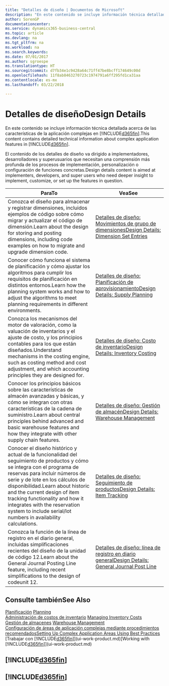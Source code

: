 ```yaml
---
title: "Detalles de diseño | Documentos de Microsoft"
description: "En este contenido se incluye información técnica detallada acerca de las características de la aplicación complejas en Business Central"
author: SorenGP
documentationcenter: 
ms.service: dynamics365-business-central
ms.topic: article
ms.devlang: na
ms.tgt_pltfrm: na
ms.workload: na
ms.search.keywords: 
ms.date: 07/01/2017
ms.author: sgroespe
ms.translationtype: HT
ms.sourcegitcommit: d7fb34e1c9428a64c71ff47be8bcff174649c00d
ms.openlocfilehash: 11f8ab8463270723c1974791a6ff295fd1ca31aa
ms.contentlocale: es-mx
ms.lasthandoff: 03/22/2018

---
```

# <a name="design-details"></a><span data-ttu-id="2da81-103">Detalles de diseño</span><span class="sxs-lookup"><span data-stu-id="2da81-103">Design Details</span></span>
<span data-ttu-id="2da81-104">En este contenido se incluye información técnica detallada acerca de las características de la aplicación complejas en [!INCLUDE[d365fin](includes/d365fin_md.md)].</span><span class="sxs-lookup"><span data-stu-id="2da81-104">This content contains detailed technical information about complex application features in [!INCLUDE[d365fin](includes/d365fin_md.md)].</span></span>  

 <span data-ttu-id="2da81-105">El contenido de los detalles de diseño va dirigido a implementadores, desarrolladores y superusuarios que necesitan una comprensión más profunda de los procesos de implementación, personalización o configuración de funciones concretas.</span><span class="sxs-lookup"><span data-stu-id="2da81-105">Design details content is aimed at implementers, developers, and super users who need deeper insight to implement, customize, or set up the features in question.</span></span>  

|<span data-ttu-id="2da81-106">**Para**</span><span class="sxs-lookup"><span data-stu-id="2da81-106">**To**</span></span>|<span data-ttu-id="2da81-107">**Vea**</span><span class="sxs-lookup"><span data-stu-id="2da81-107">**See**</span></span>|  
|------------|-------------|  
|<span data-ttu-id="2da81-108">Conozca el diseño para almacenar y registrar dimensiones, incluidos ejemplos de código sobre cómo migrar y actualizar el código de dimensión.</span><span class="sxs-lookup"><span data-stu-id="2da81-108">Learn about the design for storing and posting dimensions, including code examples on how to migrate and upgrade dimension code.</span></span>|[<span data-ttu-id="2da81-109">Detalles de diseño: Movimientos de grupo de dimensiones</span><span class="sxs-lookup"><span data-stu-id="2da81-109">Design Details: Dimension Set Entries</span></span>](design-details-dimension-set-entries.md)|  
|<span data-ttu-id="2da81-110">Conocer cómo funciona el sistema de planificación y cómo ajustar los algoritmos para cumplir los requisitos de planificación en distintos entornos.</span><span class="sxs-lookup"><span data-stu-id="2da81-110">Learn how the planning system works and how to adjust the algorithms to meet planning requirements in different environments.</span></span>|[<span data-ttu-id="2da81-111">Detalles de diseño: Planificación de aprovisionamiento</span><span class="sxs-lookup"><span data-stu-id="2da81-111">Design Details: Supply Planning</span></span>](design-details-supply-planning.md)|  
|<span data-ttu-id="2da81-112">Conozca los mecanismos del motor de valoración, como la valuación de inventarios y el ajuste de costo, y los principios contables para los que están diseñados.</span><span class="sxs-lookup"><span data-stu-id="2da81-112">Understand mechanisms in the costing engine, such as costing method and cost adjustment, and which accounting principles they are designed for.</span></span>|[<span data-ttu-id="2da81-113">Detalles de diseño: Costo de inventario</span><span class="sxs-lookup"><span data-stu-id="2da81-113">Design Details: Inventory Costing</span></span>](design-details-inventory-costing.md)|  
|<span data-ttu-id="2da81-114">Conocer los principios básicos sobre las características de almacén avanzadas y básicas, y cómo se integran con otras características de la cadena de suministro.</span><span class="sxs-lookup"><span data-stu-id="2da81-114">Learn about central principles behind advanced and basic warehouse features and how they integrate with other supply chain features.</span></span>|[<span data-ttu-id="2da81-115">Detalles de diseño: Gestión de almacén</span><span class="sxs-lookup"><span data-stu-id="2da81-115">Design Details: Warehouse Management</span></span>](design-details-warehouse-management.md)|  
|<span data-ttu-id="2da81-116">Conocer el diseño histórico y actual de la funcionalidad del seguimiento de productos y cómo se integra con el programa de reservas para incluir números de serie y de lote en los cálculos de disponibilidad.</span><span class="sxs-lookup"><span data-stu-id="2da81-116">Learn about historic and the current design of item tracking functionality and how it integrates with the reservation system to include serial/lot numbers in availability calculations.</span></span>|[<span data-ttu-id="2da81-117">Detalles de diseño: Seguimiento de productos</span><span class="sxs-lookup"><span data-stu-id="2da81-117">Design Details: Item Tracking</span></span>](design-details-item-tracking.md)|  
|<span data-ttu-id="2da81-118">Conozca la función de la línea de registro en el diario general, incluidas simplificaciones recientes del diseño de la unidad de código 12.</span><span class="sxs-lookup"><span data-stu-id="2da81-118">Learn about the General Journal Posting Line feature, including recent simplifications to the design of codeunit 12.</span></span>|[<span data-ttu-id="2da81-119">Detalles de diseño: línea de registro en diario general</span><span class="sxs-lookup"><span data-stu-id="2da81-119">Design Details: General Journal Post Line</span></span>](design-details-general-journal-post-line.md)|  

## <a name="see-also"></a><span data-ttu-id="2da81-120">Consulte también</span><span class="sxs-lookup"><span data-stu-id="2da81-120">See Also</span></span>  
 <span data-ttu-id="2da81-121">[Planificación](production-planning.md) </span><span class="sxs-lookup"><span data-stu-id="2da81-121">[Planning](production-planning.md) </span></span>  
 <span data-ttu-id="2da81-122">[Administración de costos de inventario](finance-manage-inventory-costs.md) </span><span class="sxs-lookup"><span data-stu-id="2da81-122">[Managing Inventory Costs](finance-manage-inventory-costs.md) </span></span>  
 <span data-ttu-id="2da81-123">[Gestión de almacenes](warehouse-manage-warehouse.md) </span><span class="sxs-lookup"><span data-stu-id="2da81-123">[Warehouse Management](warehouse-manage-warehouse.md) </span></span>  
 [<span data-ttu-id="2da81-124">Configuración de áreas de aplicación complejas mediante procedimientos recomendados</span><span class="sxs-lookup"><span data-stu-id="2da81-124">Setting Up Complex Application Areas Using Best Practices</span></span>](set-up-complex-application-areas-using-best-practices.md)  
 <span data-ttu-id="2da81-125">[Trabajar con [!INCLUDE[d365fin](includes/d365fin_md.md)]](ui-work-product.md)</span><span class="sxs-lookup"><span data-stu-id="2da81-125">[Working with [!INCLUDE[d365fin](includes/d365fin_md.md)]](ui-work-product.md)</span></span>

 ## [!INCLUDE[d365fin](includes/free_trial_md.md)]  
 ## [!INCLUDE[d365fin](includes/training_link_md.md)]

